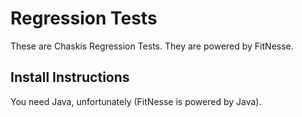 ﻿Regression Tests
==========

These are Chaskis Regression Tests.  They are powered by FitNesse.

Install Instructions
-----------
You need Java, unfortunately (FitNesse is powered by Java).
